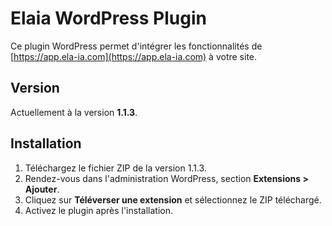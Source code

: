 # Elaia WordPress Plugin

Ce plugin WordPress permet d'intégrer les fonctionnalités de [https://app.ela-ia.com](https://app.ela-ia.com) à votre site.

## Version

Actuellement à la version **1.1.3**.

## Installation

1. Téléchargez le fichier ZIP de la version 1.1.3.
2. Rendez-vous dans l'administration WordPress, section **Extensions > Ajouter**.
3. Cliquez sur **Téléverser une extension** et sélectionnez le ZIP téléchargé.
4. Activez le plugin après l'installation.
